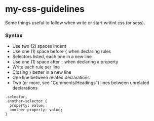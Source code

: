 # my-css-guidelines 
Some things useful to follow when write or start writint css (or scss).

### Syntax
- Use two (2) spaces indent
- Use one (1) space before `{` when declaring rules
- Selectors listed, each one in a new line
- Use one (1) space after `:` when declaring a property
- Write each rule per line
- Closing `}` better in a new line
- One line between related declarations
- Two (or more, see "Comments/Headings") lines between unrelated declarations 

```
.selector,
.another-selector {
  property: value;
  another-property: value;
}
```



